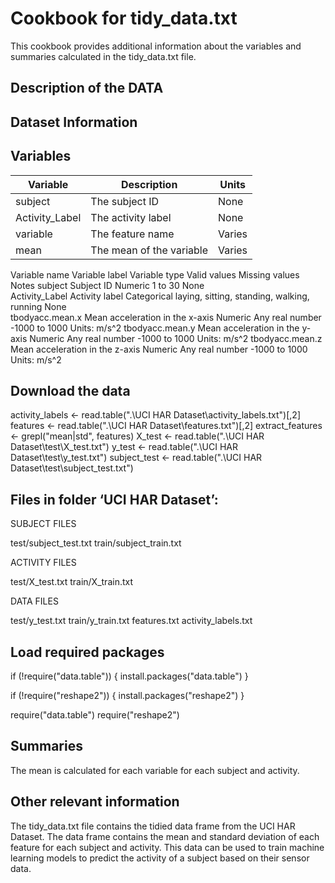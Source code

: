 # Cookbook for tidy_data.txt

This cookbook provides additional information about the variables and summaries calculated in the tidy_data.txt file.

## Description of the DATA
##  Dataset Information

## Variables

| Variable | Description | Units |
|---|---|---|
| subject | The subject ID | None |
| Activity_Label | The activity label | None |
| variable | The feature name | Varies |
| mean | The mean of the variable | Varies |


Variable name	Variable label	Variable type	Valid values	Missing values	Notes
subject	Subject ID	Numeric	1 to 30	None	
Activity_Label	Activity label	Categorical	laying, sitting, standing, walking, running	None	
tbodyacc.mean.x	Mean acceleration in the x-axis	Numeric	Any real number	-1000 to 1000	Units: m/s^2
tbodyacc.mean.y	Mean acceleration in the y-axis	Numeric	Any real number	-1000 to 1000	Units: m/s^2
tbodyacc.mean.z	Mean acceleration in the z-axis	Numeric	Any real number	-1000 to 1000	Units: m/s^2

## Download the data

activity_labels <- read.table(".\UCI HAR Dataset\activity_labels.txt")[,2]
features <- read.table(".\UCI HAR Dataset\features.txt")[,2]
extract_features <- grepl("mean|std", features)
X_test <- read.table(".\UCI HAR Dataset\test\X_test.txt")
y_test <- read.table(".\UCI HAR Dataset\test\y_test.txt")
subject_test <- read.table(".\UCI HAR Dataset\test\subject_test.txt")



## Files in folder ‘UCI HAR Dataset’:
SUBJECT FILES

test/subject_test.txt
train/subject_train.txt

ACTIVITY FILES

test/X_test.txt
train/X_train.txt

DATA FILES

test/y_test.txt
train/y_train.txt
features.txt 
activity_labels.txt

## Load required packages


if (!require("data.table")) {
  install.packages("data.table")
}

if (!require("reshape2")) {
  install.packages("reshape2")
}

require("data.table")
require("reshape2")

## Summaries

The mean is calculated for each variable for each subject and activity.

## Other relevant information

The tidy_data.txt file contains the tidied data frame from the UCI HAR Dataset. 
The data frame contains the mean and standard deviation of each feature for each subject and activity. 
This data can be used to train machine learning models to predict the activity of a subject based on their sensor data.









  
  
  
  
  
  